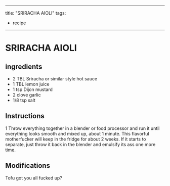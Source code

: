 
---
title: "SRIRACHA AIOLI"
tags:
  - recipe
---

# SRIRACHA AIOLI

## ingredients

* 2 TBL Sriracha or similar style hot sauce
* 1 TBL lemon juice 
* 1 tsp Dijon mustard 
* 2 clove garlic 
* 1/8 tsp salt 



## Instructions
1 Throw everything together in a blender or food processor and run it until everything looks smooth and mixed up, about 1 minute. This flavorful motherfucker will keep in the fridge for about 2 weeks. If it starts to separate, just throw it back in the blender and emulsify its ass one more time.



## Modifications
Tofu got you all fucked up?




